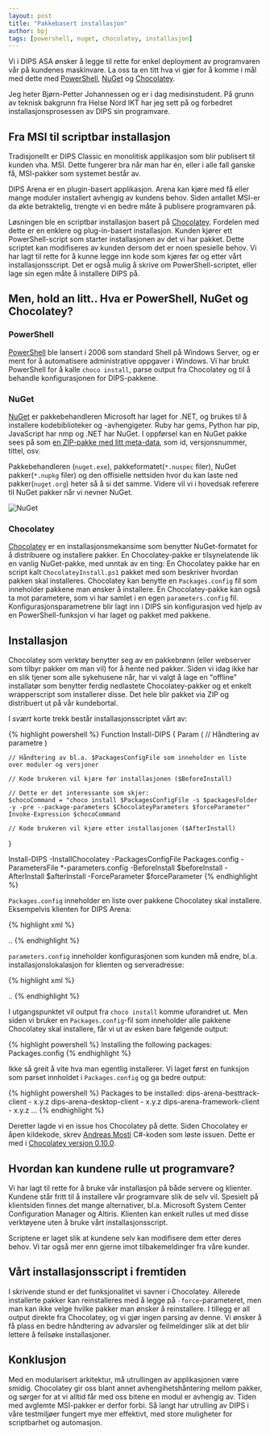 ```yaml
---
layout: post
title: "Pakkebasert installasjon"
author: bpj
tags: [powershell, nuget, chocolatey, installasjon]
---
```

Vi i DIPS ASA ønsker å legge til rette for enkel deployment av programvaren vår på kundenes maskinvare. La oss ta en titt hva vi gjør for å komme i mål med dette med [PowerShell](https://msdn.microsoft.com/en-us/powershell/mt173057.aspx), [NuGet](https://www.nuget.org/) og [Chocolatey](https://chocolatey.org/).    

Jeg heter Bjørn-Petter Johannessen og er i dag medisinstudent. På grunn av teknisk bakgrunn fra Helse Nord IKT har jeg sett på og forbedret installasjonsprosessen av DIPS sin programvare.

<!--more-->

## Fra MSI til scriptbar installasjon

Tradisjonellt er DIPS Classic en monolitisk applikasjon som blir publisert til kunden vha. MSI. Dette fungerer bra når man har én, eller i alle fall ganske få, MSI-pakker som systemet består av.

DIPS Arena er en plugin-basert applikasjon. Arena kan kjøre med få eller mange moduler installert avhengig av kundens behov. Siden antallet MSI-er da økte betraktelig, trengte vi en bedre måte å publisere programvaren på.

Løsningen ble en scriptbar installasjon basert på [Chocolatey](https://chocolatey.org/). Fordelen med dette er en enklere og plug-in-basert installasjon. Kunden kjører ett PowerShell-script som starter installasjonen av det vi har pakket. Dette scriptet kan modifiseres av kunden dersom det er noen spesielle behov. Vi har lagt til rette for å kunne legge inn kode som kjøres før og etter vårt installasjonsscript. Det er også mulig å skrive om PowerShell-scriptet, eller lage sin egen måte å installere DIPS på. 

## Men, hold an litt.. Hva er PowerShell, NuGet og Chocolatey?

### PowerShell

[PowerShell](https://msdn.microsoft.com/en-us/powershell/mt173057.aspx) ble lansert i 2006 som standard Shell på Windows Server, og er ment for å automatisere administrative oppgaver i Windows. Vi har brukt PowerShell for å kalle `choco install`, parse output fra Chocolatey og til å behandle konfigurasjonen for DIPS-pakkene.

### NuGet
[NuGet](https://www.nuget.org/) er pakkebehandleren Microsoft har laget for .NET, og brukes til å installere kodebiblioteker og -avhengigeter. Ruby har gems, Python har pip, JavaScript har nmp og .NET har NuGet. I oppførsel kan en NuGet pakke sees på som [en ZIP-pakke med litt meta-data](https://docs.nuget.org/create/nuspec-reference), som id, versjonsnummer, tittel, osv. 

Pakkebehandleren (`nuget.exe`), pakkeformatet(`*.nuspec` filer), NuGet pakker(`*.nupkg` filer) og den offisielle nettsiden hvor du kan laste ned pakker(`nuget.org`) heter så å si det samme. Videre vil vi i hovedsak referere til NuGet pakker når vi nevner NuGet. 

![NuGet](../../../img/bpj/nuget.png)

### Chocolatey 
[Chocolatey](https://chocolatey.org/) er en installasjonsmekansime som benytter NuGet-formatet for å distribuere og installere pakker. En Chocolatey-pakke er tilsynelatende lik en vanlig NuGet-pakke, med unntak av en ting: En Chocolatey pakke har en script kalt ``ChocolateyInstall.ps1`` pakket med som beskriver hvordan pakken skal installeres. Chocolatey kan benytte en  `Packages.config` fil som inneholder pakkene man ønsker å installere. En Chocolatey-pakke kan også ta mot parametere, som vi har samlet i en egen `parameters.config` fil. Konfigurasjonsparametrene blir lagt inn i DIPS sin konfigurasjon ved hjelp av en PowerShell-funksjon vi har laget og pakket med pakkene.

## Installasjon

Chocolatey som verktøy benytter seg av en pakkebrønn (eller webserver som tilbyr pakker om man vil) for å hente ned pakker. Siden vi idag ikke har en slik tjener som alle sykehusene når, har vi valgt å lage en "offline" installatør som benytter ferdig nedlastete Chocolatey-pakker og et enkelt wrapperscript som installerer disse. Det hele blir pakket via ZIP og distribuert ut på vår kundebortal. 

I _svært_ korte trekk består installasjonsscriptet vårt av:

{% highlight powershell %}
Function Install-DIPS
{
    Param (
        // Håndtering av parametre
    )
    
    // Håndtering av bl.a. $PackagesConfigFile som inneholder en liste over moduler og versjoner

    // Kode brukeren vil kjøre før installasjonen ($BeforeInstall)

    // Dette er det interessante som skjer:
    $chocoCommand = "choco install $PackagesConfigFile -s $packagesFolder -y -pre --package-parameters $ChocolateyParameters $forceParameter"
    Invoke-Expression $chocoCommand

    // Kode brukeren vil kjøre etter installasjonen ($AfterInstall)
}

Install-DIPS -InstallChocolatey -PackagesConfigFile Packages.config -ParametersFile *-parameters.config -BeforeInstall $beforeInstall -AfterInstall $afterInstall -ForceParameter $forceParameter
{% endhighlight %}

`Packages.config` inneholder en liste over pakkene Chocolatey skal installere. Eksempelvis klienten for DIPS Arena:

{% highlight xml %}
<?xml version="1.0" encoding="utf-8"?>
<packages>
    <package id="dips-arena-besttrack-client"     version="x.y.z" />
    <package id="dips-arena-desktop-client"       version="x.y.z" />
    <package id="dips-arena-framework-client"     version="x.y.z" />
    ..
{% endhighlight %}

`parameters.config` inneholder konfigurasjonen som kunden må endre, bl.a. installasjonslokalasjon for klienten og serveradresse:

{% highlight xml %}

<?xml version="1.0" encoding="utf-8"?>
<parameters>
	<!-- Installation folder -->
    <parameter name="InstallLocation"     value="" /> <!-- The installation location. Example: “C:\DIPS” -->
	<!-- Config parameters -->
    <parameter name="ArenaServerHostName" value="" /> <!-- Hostname of the Arena-Server the client should connect to. Example: “arena-srv-01.domain.no” -->
    ..
{% endhighlight %}

I utgangspunktet vil output fra `choco install` komme uforandret ut. Men siden vi bruker en `Packages.config`-fil som inneholder alle pakkene Chocolatey skal installere, får vi ut av esken bare følgende output:

{% highlight powershell %}
Installing the following packages: Packages.config
{% endhighlight %}

Ikke så greit å vite hva man egentlig installerer. Vi laget først en funksjon som parset innholdet i `Packages.config` og ga bedre output:

{% highlight powershell %}
Packages to be installed:
 dips-arena-besttrack-client - x.y.z
 dips-arena-desktop-client - x.y.z
 dips-arena-framework-client - x.y.z
 ...
{% endhighlight %}

Deretter lagde vi en issue hos Chocolatey på dette. Siden Chocolatey er åpen kildekode, skrev [Andreas Mosti](/authors/anm) C#-koden som løste issuen. Dette er med i [Chocolatey versjon 0.10.0](https://github.com/chocolatey/choco/issues/878). 

## Hvordan kan kundene rulle ut programvare?
Vi har lagt til rette for å bruke vår installasjon på både servere og klienter. Kundene står fritt til å installere vår programvare slik de selv vil. Spesielt på klientsiden finnes det mange alternativer, bl.a. Microsoft System Center Configuration Manager og Altiris. Klienten kan enkelt rulles ut med disse verktøyene uten å bruke vårt installasjonsscript.

Scriptene er laget slik at kundene selv kan modifisere dem etter deres behov. Vi tar også mer enn gjerne imot tilbakemeldinger fra våre kunder. 

## Vårt installasjonsscript i fremtiden
I skrivende stund er det funksjonalitet vi savner i Chocolatey. Allerede installerte pakker kan reinstalleres med å legge på `-force`-parameteret, men man kan ikke velge hvilke pakker man ønsker å reinstallere. I tillegg er all output direkte fra Chocolatey, og vi gjør ingen parsing av denne. Vi ønsker å få plass en bedre håndtering av advarsler og feilmeldinger slik at det blir lettere å feilsøke installasjoner.

## Konklusjon

Med en modularisert arkitektur, må utrullingen av applikasjonen være smidig. Chocolatey gir oss blant annet avhengihetshåntering mellom pakker, og sørger for at vi alltid får med oss bitene en modul er avhengig av. Tiden med avglemte MSI-pakker er derfor forbi. Så langt har utrulling av DIPS i våre testmiljøer fungert mye mer effektivt, med store muligheter for scriptbarhet og automasjon.